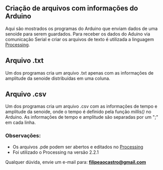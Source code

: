 ﻿## Criação de arquivos com informações do Arduino

  Aqui são mostrados os programas do Arduino que enviam dados de uma senoide para serem guardados. Para receber os dados do Aduino via comunicação Serial e criar os arquivos de texto é utilizada a linguagem [Processing](https://processing.org).

## Arquivo .txt
  Um dos programas cria um arquivo .txt apenas com as informações de amplitude da senoide distribuídas em uma coluna.

## Arquivo .csv
  Um dos programas cria um arquivo .csv com as informações de tempo e amplitude da senoide, onde o tempo é definido pela função *millis()* no Arduino. As informações de tempo e amplitude são separadas por um ";" em cada linha.

### Observações:

* Os arquivos .pde podem ser abertos e editados no [Processing](https://processing.org)
* Foi utilizado o Processing na versão 2.2.1

Qualquer dúvida, envie um e-mail para: **filipeaocastro@gmail.com**
  
